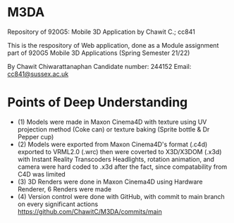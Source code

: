 # M3DA
Repository of 920G5: Mobile 3D Application by Chawit C.; cc841

This is the respository of Web application, done as a Module assignment
part of 920G5 Mobile 3D Applications (Spring Semester 21/22)

By Chawit Chiwarattanaphan
Candidate number: 244152
Email: cc841@sussex.ac.uk

# Points of Deep Understanding
+ (1) Models were made in Maxon Cinema4D
with texture using UV projection method (Coke can)
or texture baking (Sprite bottle & Dr Pepper cup)
+ (2) Models were exported from Maxon Cinema4D's format (.c4d) exported to VRML2.0 (.wrc)
then were coverted to X3D/X3DOM (.x3d) with Instant Reality Transcoders
Headlights, rotation animation, and camera were hard coded to .x3d after the fact, since compatability from C4D was limited
+ (3) 3D Renders were done in Maxon Cinema4D using Hardware Renderer, 6 Renders were made
+ (4) Version control were done with GitHub, with commit to main branch on every significant actions
https://github.com/ChawitC/M3DA/commits/main

